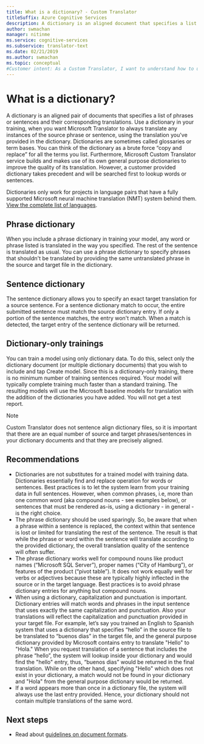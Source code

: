 ```yaml
---
title: What is a dictionary? - Custom Translator
titleSuffix: Azure Cognitive Services
description: A dictionary is an aligned document that specifies a list of phrases or sentences (and their translations) that you always want Microsoft Translator to translate the same way. Dictionaries are sometimes also called glossaries or term bases.
author: swmachan
manager: nitinme
ms.service: cognitive-services
ms.subservice: translator-text
ms.date: 02/21/2019
ms.author: swmachan
ms.topic: conceptual
#Customer intent: As a Custom Translator, I want to understand how to use a dictionary to build a custom translation model.
---
```


# What is a dictionary?

A dictionary is an aligned pair of documents that specifies a list of phrases or sentences and their corresponding translations. Use a dictionary in your training, when you want Microsoft Translator to always translate any instances of the source phrase or sentence, using the translation you've provided in the dictionary. Dictionaries are sometimes called glossaries or term bases. You can think of the dictionary as a brute force “copy and replace” for all the terms you list. Furthermore, Microsoft Custom Translator service builds and makes use of its own general purpose dictionaries to improve the quality of its translation. However, a customer provided dictionary takes precedent and will be searched first to lookup words or sentences.

Dictionaries only work for projects in language pairs that have a fully supported Microsoft neural machine translation (NMT) system behind them. [View the complete list of languages](https://docs.microsoft.com/azure/cognitive-services/translator/language-support#customization).

## Phrase dictionary
When you include a phrase dictionary in training your model, any word or phrase listed is translated in the way you specified. The rest of the sentence is translated as usual. You can use a phrase dictionary to specify phrases that shouldn't be translated by providing the same untranslated phrase in the source and target file in the dictionary.

## Sentence dictionary
The sentence dictionary allows you to specify an exact target translation for a source sentence. For a sentence dictionary match to occur, the entire submitted sentence must match the source dictionary entry.  If only a portion of the sentence matches, the entry won't match.  When a match is detected, the target entry of the sentence dictionary will be returned.

## Dictionary-only trainings
You can train a model using only dictionary data. To do this, select only the dictionary document (or multiple dictionary documents) that you wish to include and tap Create model. Since this is a dictionary-only training, there is no minimum number of training sentences required. Your model will typically complete training much faster than a standard training.  The resulting models will use the Microsoft baseline models for translation with the addition of the dictionaries you have added.  You will not get a test report.

>[!Note]
>Custom Translator does not sentence align dictionary files, so it is important that there are an equal number of source and target phrases/sentences in your dictionary documents and that they are precisely aligned.

## Recommendations

- Dictionaries are not substitutes for a trained model with training data.  Dictionaries essentially find and replace operation for words or sentences.  Best practices is to let the system learn from your training data in full sentences. However, when common phrases, i.e, more than one common word (aka compound nouns - see examples below), or sentences that must be rendered as-is, using a dictionary - in general - is the right choice.
- The phrase dictionary should be used sparingly. So, be aware that when a phrase within a sentence is replaced, the context within that sentence is lost or limited for translating the rest of the sentence. The result is that while the phrase or word within the sentence will translate according to the provided dictionary, the overall translation quality of the sentence will often suffer.
- The phrase dictionary works well for compound nouns like product names (“Microsoft SQL Server”), proper names (“City of Hamburg”), or features of the product (“pivot table”). It does not work equally well for verbs or adjectives because these are typically highly inflected in the source or in the target language. Best practices is to avoid phrase dictionary entries for anything but compound nouns.
- When using a dictionary, capitalization and punctuation is important. Dictionary entries will match words and phrases in the input sentence that uses exactly the same capitalization and punctuation. Also your translations will reflect the capitalization and punctuation provided in your target file. For example, let’s say you trained an English to Spanish system that uses a dictionary that specifies “hello” in the source file to be translated to “buenos dias” in the target file, and the general purpose dictionary provided by Microsoft contains entry to translate "Hello" to "Hola." When you request translation of a sentence that includes the phrase “hello”, the system will lookup inside your dictionary and would find the "hello" entry, thus, “buenos dias” would be returned in the final translation. While on the other hand, specifying "Hello" which does not exist in your dictionary, a match would not be found in your dictionary and "Hola" from the general purpose dictionary would be returned.
- If a word appears more than once in a dictionary file, the system will always use the last entry provided. Hence, your dictionary should not contain multiple translations of the same word.

## Next steps

- Read about [guidelines on document formats](document-formats-naming-convention.md).
